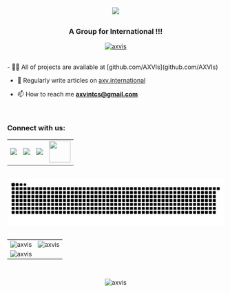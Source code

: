 <h1 align="center">
  <a href="https://git.io/typing-svg">
    <img src="https://readme-typing-svg.herokuapp.com/?lines=Hello+World+!+👋;+We+are+AXV+!;&center=true&size=30" />
  </a>
</h1>
<h3 align="center">A Group for International !!!</h3>
<p align="center">
  <a href="https://github.com/ryo-ma/github-profile-trophy"">
    <img src="https://github-profile-trophy.vercel.app/?username=axvis" alt="axvis" />
  </a> 
</p>
<br>
- 👨‍💻 All of projects are available at [github.com/AXVIs](github.com/AXVIs)

- 📝 Regularly write articles on [axv.international](axv.international)

- 📫 How to reach me **axvintcs@gmail.com**
<br>
<h3 align="left">Connect with us:</h3>
<table>
  <tr>
    <td>
      <a href="https://github.com/AXVIs">
        <img src="https://skillicons.dev/icons?i=github" />
      </a>
    </td>
    <td>
      <a href="https://www.instagram.com/axvint">
        <img src="https://skillicons.dev/icons?i=instagram" />
      </a>
    </td>
    <td>
      <a href="https://twitter.com/axvint">
        <img src="https://skillicons.dev/icons?i=twitter"  />
      </a>
    </td>
    <td>
      <a href="https://www.youtube.com/@AXVIs">
        <img src="https://www.vectorlogo.zone/logos/youtube/youtube-icon.svg" width="50px" height="50px" />
      </a>
    </td>
  </tr>
</table>
<p align="left">
</p>
<br>
<img align='center' src='https://github.com/AXVIs/AXVIs/blob/output/github-contribution-grid-snake-dark.svg'>
<br>
<br>
<table>
  <tr>
    <td>  
      <img align="left" src="https://github-readme-streak-stats.herokuapp.com/?user=axvis&theme=tokyonight" alt="axvis" />
    </td>
    <td>
      <img src="https://github-readme-stats.vercel.app/api?username=axvis&show_icons=true&theme=tokyonight&locale=en" alt="axvis" />
    </td>
  </tr>
  <tr>
    <td align="center">
      <img src="https://github-readme-stats.vercel.app/api/top-langs?username=axvis&show_icons=true&theme=tokyonight&locale=en&layout=compact" alt="axvis" />
    </td>
  </tr>
</table>
<br>
<p align="center"><img src="https://komarev.com/ghpvc/?username=axvis&label=Visitors&color=ff0033&style=plastic" alt="axvis" /></p>
